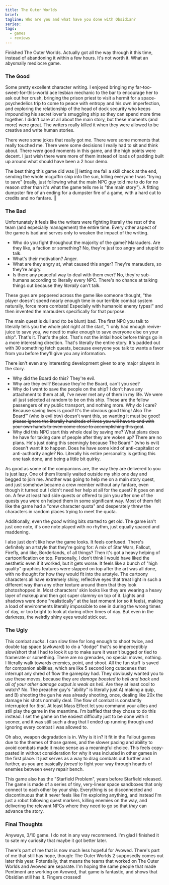 ```yaml
---
title: The Outer Worlds
brief:
tagline: Who are you and what have you done with Obsidian?
series:
tags:
  - games
  - reviews
---
```


Finished The Outer Worlds. Actually got all the way through it this time,
instead of abandoning it within a few hours. It's not worth it. What an
abysmally mediocre game.

### The Good

Some pretty excellent character writing. I enjoyed bringing my
far-too-sweet-for-this-world ace lesbian mechanic to the bar to encourage her to
ask out her crush, bringing the prison priest to visit a hermit for a
space-psychedelics trip to come to peace with entropy and his own imperfection,
and exploring the relationship of the head of dock security who keeps impounding
his secret lover's smuggling ship so they can spend more time together. I didn't
care at all about the main story, but these moments (and more) were great. The
writers really killed it when they were allowed to be creative and write human
stories.

There were some jokes that really got me. There were some moments that really
touched me. There were some decisions I really had to sit and think about. There
_were_ good moments in this game, and the high points were decent. I just wish
there were more of them instead of loads of padding built up around what should
have been a 2 hour demo.

The best thing this game did was || letting me fail a skill check at the end,
sending the whole mcguffin ship into the sun, killing everyone I was "trying to
save" (really, just following what the main NPC guy told me to do for no reason
other than it's what the game tells me is "the main story"). A fitting dumpster
fire of an ending for a dumpster fire of a game, with a hard cut to credits and
no fanfare. ||

### The Bad

Unfortunately it feels like the writers were fighting literally the rest of the
team (and especially management) the entire time. Every other aspect of the game
is bad and serves only to weaken the impact of the writing.

- Who do you fight throughout the majority of the game? Marauders. Are they
  like, a faction or something? No, they're just too angry and stupid to talk.
- What's their motivation? Anger.
- What are they angry at, what caused this anger? They're marauders, so they're
  angry.
- Is there any peaceful way to deal with them ever? No, they're sub-humans
  according to literally every NPC. There's no chance at talking things out
  because they _literally_ can't talk.

These guys are peppered across the game like someone thought, "the player
doesn't spend nearly enough time in our terrible combat system naturally, force
more combats! Especially with humanoid enemy types!" and then invented the
marauders specifically for that purpose.

The main quest is dull and (to be blunt) bad. The first NPC you talk to
literally tells you the whole plot right at the start, "I only had enough
revive-juice to save you, we need to make enough to save everyone else on your
ship". That's it. That's the plot. That's not the initial hook before things go
in a more interesting direction. That's literally the entire story. It's padded
out with 30 something fetch quests, because everyone you talk to wants a favor
from you before they'll give you any information.

There isn't even any interesting development given to any major players in the
story.

- Why did the Board do this? They're evil.
- Why are they evil? Because they're the Board, can't you see?
- Why do I want to save the people on the ship? I don't have any attachment to
  them at all, I've never met any of them in my life. We were all just selected
  at random to be on this ship. These are the fellow passengers of my public
  transport, and nothing more. Why do I care? Because saving lives is good! It's
  the obvious good thing! Also The Board:tm: (who is evil btw) doesn't want
  this, so wanting it must be good! ~~please ignore the literally hundreds of
  lives you will have to end with your own hands to even come close to
  accomplishing this goal~~.
- Why did this NPC start this whole deal by saving me? What plans does he have
  for taking care of people after they are woken up? There are no plans. He's
  just doing this seemingly because The Board:tm: (who is evil) doesn't want it
  to happen. Does he have some kind of anti-capitalist or anti-authority angle?
  No. Literally his entire personality is getting this one task done, and being
  a little bit quirky.

As good as some of the companions are, the way they are delivered to you is just
lazy. One of them literally waited outside my ship one day and begged to join
me. Another was going to help me on a main story quest, and just somehow became
a crew member without any fanfare, even though it turned out I didn't need her
help at all for the quest? It goes on and on. A few at least had side quests or
offered to join you after one of the quests you were on helped them in some
significant way. Most of them felt like the game had a "crew character quota"
and desperately threw the characters in random places trying to meet the quota.

Additionally, even the _good_ writing bits started to get old. The game isn't
just one note, it's one note played with no rhythm, just equally spaced and
maddening.

I also just don't like how the game looks. It feels confused. There's definitely
an artstyle that they're going for: A mix of Star Wars, Fallout, Firefly, and
like, Borderlands, of all things? Then it's got a heavy helping of
cartoonification on top. Personally, I don't think I would have liked the
aesthetic even if it worked, but it gets worse. It feels like a bunch of "high
quality" graphics features were slapped on top after the art was all done, with
no thought for how they would fit into the artstyle. The cartoony characters all
have extremely shiny, reflective eyes that treat light in such a different way
than any other texture around them that they look photoshopped in. Most
characters' skin looks like they are wearing a heavy layer of makeup and then
got super clammy on top of it. Lights and shadows were done "realistically" at
the last moment (or so it feels), making a load of environments literally
impossible to see in during the wrong times of day, or too bright to look at
during other times of day. But even in the darkness, the weirdly shiny eyes
would stick out.

### The Ugly

This combat _sucks_. I can slow time for long enough to shoot twice, and double
tap space (awkward) to do a "dodge" that's so imperceptibly slow/short that I
had to look it up to make sure it wasn't bugged or tied to framerate or
something. There are no grenades, no special moves, nothing. I literally walk
towards enemies, point, and shoot. All the fun stuff is saved for companion
abilities, which are like 5 second long cutscenes that interrupt any shred of
flow the gameplay had. They obviously wanted you to use these moves, because
they are _damage boosted to hell and back_ and _all of your other damage output
is weak as hell_. Are they at least cool to watch? No. The preacher guy's
"ability" is literally just A) making a quip, and B) shooting the gun he was
already shooting, once, dealing like 20x the damage his shots normally deal. The
flow of combat is constantly interrupted for _that_. At least Mass Effect let
you command your allies and still play the game in the meantime. I'm baffled
that they chose to do this instead. I set the game on the easiest difficulty
just to be done with it sooner, and it was still such a drag that I ended up
running through and ignoring every combat I was allowed to.

Oh also, weapon degradation is in. Why is it in? It fit in the Fallout games due
to the themes of those games, and the slower pacing and ability to avoid combats
made it make sense as a meaningful choice. This feels copy-pasted in without
consideration for why it was included in other games in the first place. It just
serves as a way to drag combats out further and further, as you are basically
_forced_ to fight your way through hoards of enemies between every repair bench.

This game also has the "Starfield Problem", years before Starfield released. The
game is made of a series of tiny, very-linear space sandboxes that only connect
to each other by your ship. Everything is so disconnected and discontinuous that
it never feels like I'm exploring anything, and instead I'm just a robot
following quest markers, killing enemies on the way, and delivering the relevant
NPCs where they need to go so that _they_ can advance the story.

### Final Thoughts

Anyways, 3/10 game. I do not in any way recommend. I'm glad I finished it to
sate my curiosity that maybe it got better later.

There's part of me that is now much less hopeful for Avowed. There's part of me
that still has hope, though: The Outer Worlds 2 supposedly comes out later this
year. Potentially, that means the teams that worked on The Outer Worlds and
Avowed are separate. I'm hoping the same people that made Pentiment are working
on Avowed, that game is fantastic, and shows that Obsidian still has it. Fingers
crossed!
